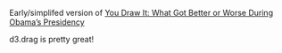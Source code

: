 Early/simplifed version of [You Draw It: What Got Better or
Worse During Obama’s Presidency](http://www.nytimes.com/interactive/2017/01/15/us/politics/you-draw-obama-legacy.html)

d3.drag is pretty great!